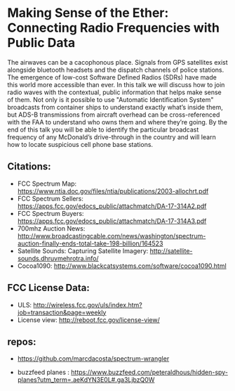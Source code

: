 # Making Sense of the Ether: Connecting Radio Frequencies with Public Data
The airwaves can be a cacophonous place. Signals from GPS satellites exist alongside bluetooth headsets and the dispatch channels of police stations. The emergence of low-cost Software Defined Radios (SDRs) have made this world more accessible than ever. In this talk we will discuss how to join radio waves with the contextual, public information that helps make sense of them. Not only is it possible to use "Automatic Identification System" broadcasts from container ships to understand exactly what’s inside them, but ADS-B transmissions from aircraft overhead can be cross-referenced with the FAA to understand who owns them and where they’re going. By the end of this talk you will be able to identify the particular broadcast frequency of any McDonald’s drive-through in the country and will learn how to locate suspicious cell phone base stations.

## Citations:
* FCC Spectrum Map: https://www.ntia.doc.gov/files/ntia/publications/2003-allochrt.pdf
* FCC Spectrum Sellers: https://apps.fcc.gov/edocs_public/attachmatch/DA-17-314A2.pdf
* FCC Spectrum Buyers: https://apps.fcc.gov/edocs_public/attachmatch/DA-17-314A3.pdf
* 700mhz Auction News: http://www.broadcastingcable.com/news/washington/spectrum-auction-finally-ends-total-take-198-billion/164523
* Satellite Sounds: Capturing Satellite Imagery: http://satellite-sounds.dhruvmehrotra.info/
* Cocoa1090: http://www.blackcatsystems.com/software/cocoa1090.html

## FCC License Data:
* ULS: http://wireless.fcc.gov/uls/index.htm?job=transaction&page=weekly
* License view: http://reboot.fcc.gov/license-view/

## repos:
* https://github.com/marcdacosta/spectrum-wrangler

* buzzfeed planes : https://www.buzzfeed.com/peteraldhous/hidden-spy-planes?utm_term=.aeKdYN3E0L#.ga3LjbzQ0W
